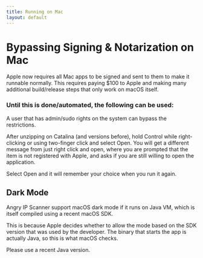 ```yaml
---
title: Running on Mac
layout: default
---
```


# Bypassing Signing & Notarization on Mac

Apple now requires all Mac apps to be signed and sent to them to make it runnable normally.
This requires paying $100 to Apple and making many additional build/release steps that only work on macOS itself.

### Until this is done/automated, the following can be used:

A user that has admin/sudo rights on the system can bypass the restrictions.

After unzipping on Catalina (and versions before), hold Control while right-clicking or using two-finger click and select Open. 
You will get a different message from just right click and open, where you are prompted that the item is not registered with Apple, 
and asks if you are still willing to open the application. 

Select Open and it will remember your choice when you run it again.

## Dark Mode

Angry IP Scanner support macOS dark mode if it runs on Java VM, which is itself compiled using a recent macOS SDK.

This is because Apple decides whether to allow the mode based on the SDK version that was used by the developer.
The binary that starts the app is actually Java, so this is what macOS checks.

Please use a recent Java version.
